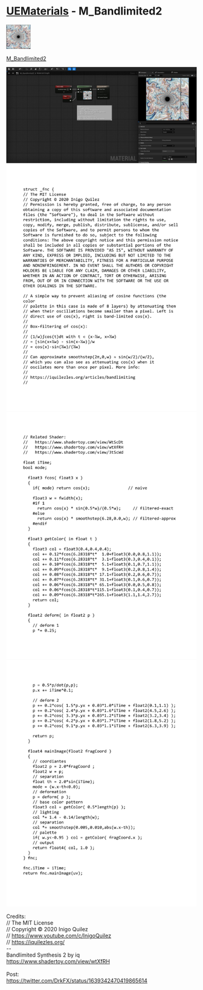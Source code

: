 # <a href="..">UEMaterials</a> - M_Bandlimited2
<img src="M_Bandlimited2_00.jpeg" width="64px" /><br/>

<a href="../M_Bandlimited2.uasset">M_Bandlimited2</a><br/>

<img src="M_Bandlimited2_01.jpeg" width="640px" /><br/>
<img src="M_Bandlimited2_02.png" width="640px" /><br/>
<img src="M_Bandlimited2_03.png" width="640px" /><br/>
<img src="M_Bandlimited2_04.png" width="640px" /><br/>

Credits:<br/>
// The MIT License<br/>
// Copyright © 2020 Inigo Quilez<br/>
// https://www.youtube.com/c/InigoQuilez<br/>
// https://iquilezles.org/<br/>
--<br/>
Bandlimited Synthesis 2 by iq<br/>
<a href="https://www.shadertoy.com/view/wtXfRH">https://www.shadertoy.com/view/wtXfRH</a><br/>
<br/>
Post:<br/>
<a href="https://twitter.com/DrkFX/status/1639342470419865614">https://twitter.com/DrkFX/status/1639342470419865614</a><br/>